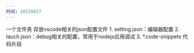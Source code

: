 ```yaml
---
时间: 20220827
---
```

一个文件夹
存放vscode相关的json配置文件
	1. setting.json：编辑器配置
	2. lauch.json：debug相关的配置，常用于nodejs应用调试
	3. \*.code-snippets 代码片段
